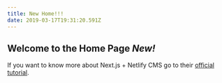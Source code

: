 ```yaml
---
title: New Home!!!
date: 2019-03-17T19:31:20.591Z
---
```


## Welcome to the Home Page **_New!_**

If you want to know more about Next.js + Netlify CMS go to their [official tutorial](https://www.netlifycms.org/docs/nextjs/).
